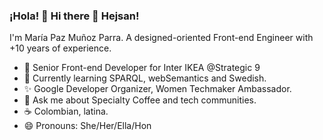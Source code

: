 ### ¡Hola! 👋 Hi there 👋 Hejsan!
I'm María Paz Muñoz Parra.
A designed-oriented Front-end Engineer with +10 years of experience.

- 🔭 Senior Front-end Developer for Inter IKEA @Strategic 9
- 🌱 Currently learning SPARQL, webSemantics and Swedish.
- ✨ Google Developer Organizer, Women Techmaker Ambassador.
- 💬 Ask me about Specialty Coffee and tech communities.
- ☕ Colombian, latina.
- 😄 Pronouns: She/Her/Ella/Hon

<!--
**mariapazmp/mariapazmp** is a ✨ _special_ ✨ repository because its `README.md` (this file) appears on your GitHub profile.

Here are some ideas to get you started:

...

- 👯 I’m looking to collaborate on ...
- 🤔 I’m looking for help with ...
- 💬 Ask me about ...
- 📫 How to reach me: ...
- 😄 Pronouns: ...
- ⚡ Fun fact: ...
-->
